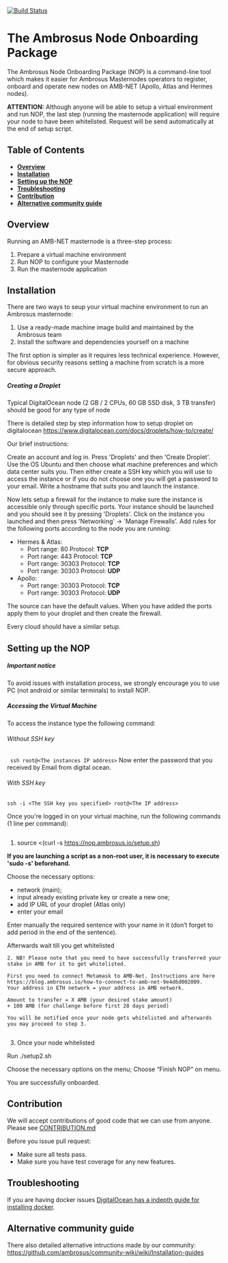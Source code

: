 [![Build Status](https://travis-ci.com/ambrosus/ambrosus-nop.svg?token=3AeQ6aqcxJ7ZUnsz6KJt&branch=master)](https://travis-ci.com/ambrosus/ambrosus-nop)

# The Ambrosus Node Onboarding Package
The Ambrosus Node Onboarding Package (NOP) is a command-line tool which makes it easier for Ambrosus Masternodes operators to register, onboard and operate new nodes on AMB-NET (Apollo, Atlas and Hermes nodes).

**ATTENTION:** Although anyone will be able to setup a virtual environment and run NOP, the last step (running the masternode application) will require your node to have been whitelisted. Request will be send automatically at the end of setup script.

## Table of Contents
  - **[Overview](#overview)**
  - **[Installation](#installation)**
  - **[Setting up the NOP](#setting-up-the-nop)**
  - **[Troubleshooting](#troubleshooting)**
  - **[Contribution](#contribution)**
  - **[Alternative community guide](#alternative-community-guide)**

## Overview

Running an AMB-NET masternode is a three-step process:
1. Prepare a virtual machine environment
2. Run NOP to configure your Masternode
3. Run the masternode application

## Installation

There are two ways to seup your virtual machine environment to run an Ambrosus masternode:

1. Use a ready-made machine image build and maintained by the Ambrosus team
2. Install the software and dependencies yourself on a machine

The first option is simpler as it requires less technical experience. However, for obvious security reasons setting a machine from scratch is a more secure approach.

##### Creating a Droplet

Typical DigitalOcean node (2 GB / 2 CPUs, 60 GB SSD disk, 3 TB transfer) should be good for any type of node

There is detailed step by step information how to setup droplet on digitalocean https://www.digitalocean.com/docs/droplets/how-to/create/

Our brief instructions:

Create an account and log in. Press 'Droplets' and then 'Create Droplet'. Use the OS Ubuntu and then choose what machine preferences and which data center suits you. Then either create a SSH key which you will use to access the instance or if you do not choose one you will get a password to your email. Write a hostname that suits you and launch the instance.

Now lets setup a firewall for the instance to make sure the instance is accessible only through specific ports. Your instance should be launched and you should see it by pressing 'Droplets'. Click on the instance you launched and then press 'Networking' -> 'Manage Firewalls'.
Add rules for the following ports according to the node you are running:
 - Hermes & Atlas:
    - Port range: 80
        Protocol: **TCP**
    - Port range: 443
        Protocol: **TCP**
    - Port range: 30303
        Protocol: **TCP**
    - Port range: 30303
        Protocol: **UDP**
 - Apollo:
    - Port range: 30303
        Protocol: **TCP**
    - Port range: 30303
        Protocol: **UDP**

The source can have the default values. When you have added the ports apply them to your droplet and then create the firewall.

Every cloud should have a similar setup.

## Setting up the NOP

##### Important notice

To avoid issues with installation process, we strongly encourage you to use PC (not android or similar terminals) to install NOP.

##### Accessing the Virtual Machine
To access the instance type the following command:
###### Without SSH key
``` ssh root@<The instances IP address>```
Now enter the password that you received by Email from digital ocean.
###### With SSH key
```ssh -i <The SSH key you specified> root@<The IP address>```

Once you're logged in on your virtual machine, run the following commands (1 line per command):
```

```
1. source <(curl -s https://nop.ambrosus.io/setup.sh)

**If you are launching a script as a non-root user, it is necessary to execute 'sudo -s' beforehand.**

Choose the necessary options:
- network (main);
- input already existing private key or create a new one;
- add IP URL of your droplet (Atlas only)
- enter your email

Enter manually the required sentence with your name in it (don’t forget to add period in the end of the sentence).

Afterwards wait till you get whitelisted

```
2. NB! Please note that you need to have successfully transferred your stake in AMB for it to get whitelisted. 

First you need to connect Metamask to AMB-Net. Instructions are here 
https://blog.ambrosus.io/how-to-connect-to-amb-net-9e4d6d002009.
Your address in ETH network = your address in AMB network.

Amount to transfer = X AMB (your desired stake amount) 
+ 100 AMB (for challenge before first 28 days period) 

You will be notified once your node gets whitelisted and afterwards you may proceed to step 3.


```
3. Once your node whitelisted

Run ./setup2.sh

Choose the necessary options on the menu;
Choose “Finish NOP” on menu.

You are successfully onboarded.

## Contribution
We will accept contributions of good code that we can use from anyone.
Please see [CONTRIBUTION.md](CONTRIBUTION.md)

Before you issue pull request:
* Make sure all tests pass.
* Make sure you have test coverage for any new features.

## Troubleshooting
If you are having docker issues [DigitalOcean has a indepth guide for installing docker](https://www.digitalocean.com/community/tutorials/how-to-install-and-use-docker-on-ubuntu-18-04).

## Alternative community guide

There also detailed alternative intructions made by our community: https://github.com/ambrosus/community-wiki/wiki/Installation-guides
